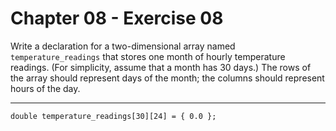 # Chapter 08 - Exercise 08

Write a declaration for a two-dimensional array named `temperature_readings` that stores one month of hourly temperature readings. (For simplicity, assume that a month has 30 days.) The rows of the array should represent days of the month; the columns should represent hours of the day.  

---

```
double temperature_readings[30][24] = { 0.0 };
```
